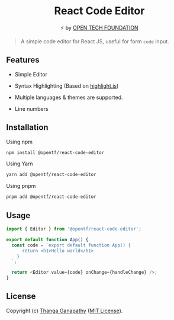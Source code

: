 <div align="center">

# React Code Editor

⚡ by [OPEN TECH FOUNDATION](https://open-tech-foundation.pages.dev/)

<!-- ![Screenshot](./Screenshot.png) -->

</div>

> A simple code editor for React JS, useful for form `code` input.

## Features

- Simple Editor

- Syntax Highlighting (Based on [highlight.js](https://highlightjs.org/))

- Multiple languages & themes are supported.

- Line numbers

## Installation

Using npm

```sh
npm install @opentf/react-code-editor
```

Using Yarn

```sh
yarn add @opentf/react-code-editor
```

Using pnpm

```sh
pnpm add @opentf/react-code-editor
```

## Usage

```ts
import { Editor } from '@opentf/react-code-editor';

export default function App() {
  const code = `export default function App() {
      return <h1>Hello world</h1>
    }
  `;

  return <Editor value={code} onChange={handleChange} />;
}
```

## License

Copyright (c) [Thanga Ganapathy](https://github.com/Thanga-Ganapathy) ([MIT License](./LICENSE)).
